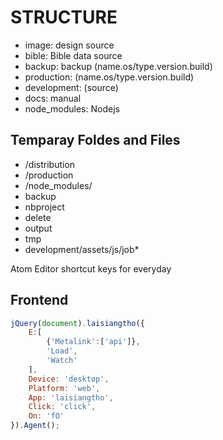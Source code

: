STRUCTURE
============================
- image: design source
- bible: Bible data source
- backup: backup (name.os/type.version.build)
- production: (name.os/type.version.build)
- development: (source)
- docs: manual
- node_modules: Nodejs

Temparay Foldes and Files
---------
- /distribution
- /production
- /node_modules/
- backup
- nbproject
- delete
- output
- tmp
- development/assets/js/job*

Atom Editor shortcut keys for everyday

Frontend
---------

```javascript
jQuery(document).laisiangtho({
    E:[
        {'Metalink':['api']},
        'Load',
        'Watch'
    ],
    Device: 'desktop',
    Platform: 'web',
    App: 'laisiangtho',
    Click: 'click',
    On: 'fO'
}).Agent();
```
